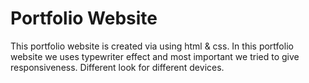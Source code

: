 # Portfolio Website
This portfolio website is created via using html & css.
In this portfolio website we uses typewriter effect and most important we tried to give responsiveness. Different look for different devices.